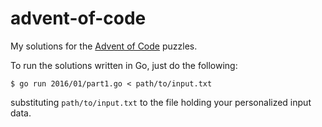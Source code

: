 # advent-of-code

My solutions for the [Advent of Code](http://adventofcode.com) puzzles.

To run the solutions written in Go, just do the following:

	$ go run 2016/01/part1.go < path/to/input.txt

substituting `path/to/input.txt` to the file holding your personalized input
data.
